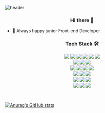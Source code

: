 
![header](https://capsule-render.vercel.app/api?type=Slice&color=38d9a9&height=180&section=header&text=Donghyun%20Kim&fontSize=80&fontColor=343a40&animation=twinkling&rotate=-5)


<h3 align="center"> Hi there 👋</h3>

- 😤 Always happy junior Front-end Developer
 <h3 align="center">Tech Stack 🛠</h3>
<p align="center">
  <img src="https://img.shields.io/badge/Next.js-000000?style=flat-square&logo=Next.js&logoColor=white"/>
  <img src="https://img.shields.io/badge/React-61DAFB?style=flat-square&logo=React&logoColor=black"/>
  <img src="https://img.shields.io/badge/Redux-764ABC?style=flat-square&logo=Redux&logoColor=white"/>
  <img src="https://img.shields.io/badge/JavaScript-F7DF1E?style=flat-square&logo=JavaScript&logoColor=black"/>
  <img src="https://img.shields.io/badge/TypeScript-007ACC?style=flat-square&logo=TypeScript&logoColor=white"/>
  <img src="https://img.shields.io/badge/Java-007396?style=flat-square&logo=Java&logoColor=white"/>
  </br>
  <img src="https://img.shields.io/badge/CSS3-1572B6?style=flat-square&logo=CSS3&logoColor=white"/>
  <img src="https://img.shields.io/badge/Sass-CC6699?style=flat-square&logo=Sass&logoColor=white"/>
  <img src="https://img.shields.io/badge/styled--components-DB7093?style=flat-square&logo=styled-components&logoColor=white"/>
  </br>
  <img src="https://img.shields.io/badge/Node.js-339933?style=flat-square&logo=Node.js&logoColor=white"/>
  <img src="https://img.shields.io/badge/MySQL-4479A1?style=flat-square&logo=MySQL&logoColor=white"/>
  <img src="https://img.shields.io/badge/MongoDB-47A248?style=flat-square&logo=MongoDB&logoColor=white"/>
  <img src="https://img.shields.io/badge/Firebase-FFCA28?style=flat-square&logo=Firebase&logoColor=black"/>
  </br>
  <img src="https://img.shields.io/badge/Git-F05032?style=flat-square&logo=Git&logoColor=white"/>
  <img src="https://img.shields.io/badge/GitHub-181717?style=flat-square&logo=GitHub&logoColor=white"/>
  <img src="https://img.shields.io/badge/GitHub_Actions-2088FF?style=flat-square&logo=GitHub-Actions&logoColor=white"/>
  </br>
  <img src="https://img.shields.io/badge/Webpack-8DD6F9?style=flat-square&logo=Webpack&logoColor=black"/>
  <img src="https://img.shields.io/badge/Babel-F9DC3E?style=flat-square&logo=Babel&logoColor=white"/>
  <img src="https://img.shields.io/badge/ESLint-4B32C3?style=flat-square&logo=ESLint&logoColor=white"/>
  <br/>
  <img src="https://img.shields.io/badge/Jest-C21325?style=flat-square&logo=Jest&logoColor=white"/>
  <img src="https://img.shields.io/badge/Testing_Library-E33332?style=flat-square&logo=Testing-Library&logoColor=white"/>
  <img src="https://img.shields.io/badge/CodeceptJS-ffe680?style=flat-square&logo=CodeceptJS&logoColor=blue"/>
</p>

</br>

[![Anurag's GitHub stats](https://github-readme-stats.vercel.app/api?Donghyun0221.com=anuraghazra)](https://github.com/anuraghazra/github-readme-stats)
